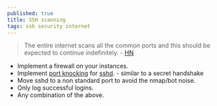 ```yaml
---
published: true
title: SSH scanning
tags: ssh security internet
---
```

> The entire internet scans all the common ports and this should be expected to continue indefinitely. - [HN](https://news.ycombinator.com/item?id=28652683)


- Implement a firewall on your instances.
- Implement [port knocking](https://en.wikipedia.org/wiki/Port_knocking) for [sshd](https://www.atlantic.net/vps-hosting/how-to-secure-ssh-service-with-port-knocking/). -  similar to a secret handshake
- Move sshd to a non standard port to avoid the nmap/bot noise.
- Only log successful logins.
- Any combination of the above.
